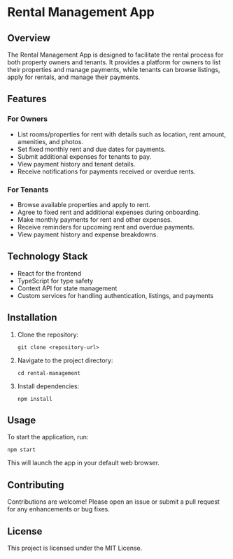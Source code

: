 # Rental Management App

## Overview
The Rental Management App is designed to facilitate the rental process for both property owners and tenants. It provides a platform for owners to list their properties and manage payments, while tenants can browse listings, apply for rentals, and manage their payments.

## Features

### For Owners
- List rooms/properties for rent with details such as location, rent amount, amenities, and photos.
- Set fixed monthly rent and due dates for payments.
- Submit additional expenses for tenants to pay.
- View payment history and tenant details.
- Receive notifications for payments received or overdue rents.

### For Tenants
- Browse available properties and apply to rent.
- Agree to fixed rent and additional expenses during onboarding.
- Make monthly payments for rent and other expenses.
- Receive reminders for upcoming rent and overdue payments.
- View payment history and expense breakdowns.

## Technology Stack
- React for the frontend
- TypeScript for type safety
- Context API for state management
- Custom services for handling authentication, listings, and payments

## Installation
1. Clone the repository:
   ```
   git clone <repository-url>
   ```
2. Navigate to the project directory:
   ```
   cd rental-management
   ```
3. Install dependencies:
   ```
   npm install
   ```

## Usage
To start the application, run:
```
npm start
```
This will launch the app in your default web browser.

## Contributing
Contributions are welcome! Please open an issue or submit a pull request for any enhancements or bug fixes.

## License
This project is licensed under the MIT License.